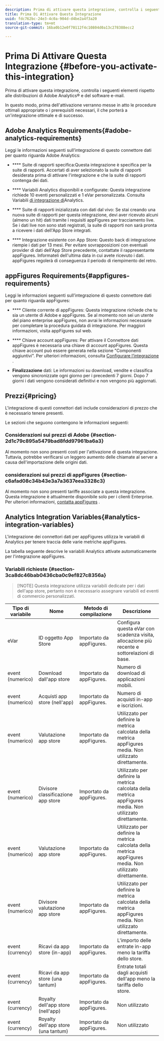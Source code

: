 ```yaml
---
description: Prima di attivare questa integrazione, controlla i seguenti elementi rispetto alle distribuzioni di Adobe Analytics® e del software e-mail.
title: Prima Di Attivare Questa Integrazione
uuid: fdc762bc-24e3-4c0a-904d-d4be2a4f3a20
translation-type: tm+mt
source-git-commit: 16ba0b12e0f70112f4c10804d0a13c278388ecc2

---
```



# Prima Di Attivare Questa Integrazione {#before-you-activate-this-integration}

Prima di attivare questa integrazione, controlla i seguenti elementi rispetto alle distribuzioni di Adobe Analytics® e del software e-mail.

In questo modo, prima dell'attivazione verranno messe in atto le procedure ottimali appropriate o i prerequisiti necessari, il che porterà a un'integrazione ottimale e di successo.

## Adobe Analytics Requirements{#adobe-analytics-requirements}

Leggi le informazioni seguenti sull’integrazione di questo connettore dati per quanto riguarda Adobe Analytics:

* **** Suite di rapporti specifica:Questa integrazione è specifica per la suite di rapporti. Accertati di aver selezionato la suite di rapporti desiderata prima di attivare l'integrazione e che la suite di rapporti contenga dei dati.
* **** Variabili Analytics disponibili e configurate: Questa integrazione richiede 10 eventi personalizzati e 1 eVar personalizzata. Consulta Variabili [di integrazione di](appfigures-before-activation.md#analytics-integration-variables)Analytics.

* **** Suite di rapporti inizializzata con dati dal vivo: Se stai creando una nuova suite di rapporti per questa integrazione, devi aver ricevuto alcuni (almeno un hit) dati tramite i requisiti appFigures per tracciamento live. Se i dati live non sono stati registrati, la suite di rapporti non sarà pronta a ricevere i dati dell'App Store integrati.

* **** Integrazione esistente con App Store: Questo back di integrazione riempie i dati per 13 mesi. Per evitare sovrapposizioni con eventuali provider di dati dell'App Store precedente, contattate il rappresentante appFigures. Informateli dell'ultima data in cui avete ricevuto i dati. appFigures regolerà di conseguenza il periodo di riempimento del retro.

## appFigures Requirements{#appfigures-requirements}

Leggi le informazioni seguenti sull’integrazione di questo connettore dati per quanto riguarda appFigures:

* **** Cliente corrente di appFigures: Questa integrazione richiede che tu sia un utente di Adobe e appFigures. Se al momento non sei un utente del piano enterprise appFigures, non avrai le informazioni necessarie per completare la procedura guidata di integrazione. Per maggiori informazioni, visita appFigures sul web.
* **** Chiave account appFigures: Per attivare il Connettore dati appFigures è necessaria una chiave di account appFigures. Questa chiave account può essere generata nella sezione "Componenti aggiuntivi". Per ulteriori informazioni, consulta [Configurare l’integrazione](../appfigures-overview/t-appfigures-integration.md) .

* **Finalizzazione** dati: Le informazioni su download, vendite e classifica vengono sincronizzate ogni giorno per i precedenti 7 giorni. Dopo 7 giorni i dati vengono considerati definitivi e non vengono più aggiornati.

## Prezzi{#pricing}

L'integrazione di questi connettori dati include considerazioni di prezzo che è necessario tenere presenti.

Le sezioni che seguono contengono le informazioni seguenti:

### Considerazioni sui prezzi di Adobe {#section-2d1c79c895a5479bad8fdd97961ba6a3}

Al momento non sono presenti costi per l'attivazione di questa integrazione. Tuttavia, potrebbe verificarsi un leggero aumento delle chiamate al server a causa dell'importazione delle origini dati.

### considerazioni sui prezzi di appFigures {#section-c6afad08c34b43e3a7a3637eea3328c3}

Al momento non sono presenti tariffe associate a questa integrazione. Questa integrazione è attualmente disponibile solo per i clienti Enterprise. Per ulteriori informazioni, [contatta appFigures](https://appfigures.com/support/contact) .

## Analytics Integration Variables{#analytics-integration-variables}

L'integrazione dei connettori dati per appFigures utilizza le variabili di Analytics per tenere traccia delle varie metriche appFigures.

La tabella seguente descrive le variabili Analytics attivate automaticamente per l'integrazione appFigures.

### Variabili richieste {#section-3ca8dc46bab0436cba0c9ef827c8356a}

> [!NOTE] Questa integrazione utilizza variabili dedicate per i dati dell'app store, pertanto non è necessario assegnare variabili ed eventi di commercio personalizzati.

| Tipo di variabile | Nome | Metodo di compilazione | Descrizione |
|---|---|---|---|
| eVar | ID oggetto App Store | Importato da appFigures. | Configura questa eVar con scadenza visita, allocazione più recente e sottorelazioni di base. |
| event (numerico) | Download dall'app store | Importato da appFigures. | Numero di download di applicazioni mobili. |
| event (numerico) | Acquisti app store (nell'app) | Importato da appFigures. | Numero di acquisti in-app e iscrizioni. |
| event (numerico) | Valutazione app store | Importato da appFigures. | Utilizzato per definire la metrica calcolata della metrica appFigures media. Non utilizzato direttamente. |
| event (numerico) | Divisore classificazione app store | Importato da appFigures. | Utilizzato per definire la metrica calcolata della metrica appFigures media. Non utilizzato direttamente. |
| event (numerico) | Valutazione app store | Importato da appFigures. | Utilizzato per definire la metrica calcolata della metrica appFigures media. Non utilizzato direttamente. |
| event (numerico) | Divisore valutazione app store | Importato da appFigures. | Utilizzato per definire la metrica calcolata della metrica appFigures media. Non utilizzato direttamente. |
| event (currency) | Ricavi da app store (in-app) | Importato da appFigures. | L'importo delle entrate in-app meno la tariffa dello store. |
| event (currency) | Ricavi da app store (una tantum) | Importato da appFigures. | Entrate totali dagli acquisti dell'app meno la tariffa dello store. |
| event (currency) | Royalty dell'app store (nell'app) | Importato da appFigures. | Non utilizzato |
| event (currency) | Royalty dell'app store (una tantum) | Importato da appFigures. | Non utilizzato |
